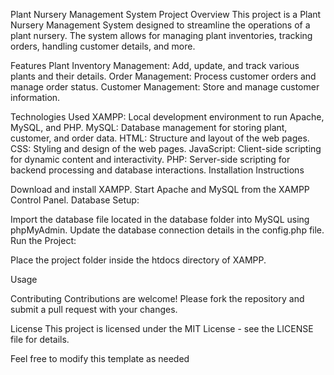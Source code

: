 Plant Nursery Management System
Project Overview
This project is a Plant Nursery Management System designed to streamline the operations of a plant nursery. The system allows for managing plant inventories, tracking orders, handling customer details, and more.

Features
Plant Inventory Management: Add, update, and track various plants and their details.
Order Management: Process customer orders and manage order status.
Customer Management: Store and manage customer information.

Technologies Used
XAMPP: Local development environment to run Apache, MySQL, and PHP.
MySQL: Database management for storing plant, customer, and order data.
HTML: Structure and layout of the web pages.
CSS: Styling and design of the web pages.
JavaScript: Client-side scripting for dynamic content and interactivity.
PHP: Server-side scripting for backend processing and database interactions.
Installation Instructions


Download and install XAMPP.
Start Apache and MySQL from the XAMPP Control Panel.
Database Setup:

Import the database file located in the database folder into MySQL using phpMyAdmin.
Update the database connection details in the config.php file.
Run the Project:

Place the project folder inside the htdocs directory of XAMPP.

Usage

Contributing
Contributions are welcome! Please fork the repository and submit a pull request with your changes.

License
This project is licensed under the MIT License - see the LICENSE file for details.

Feel free to modify this template as needed
